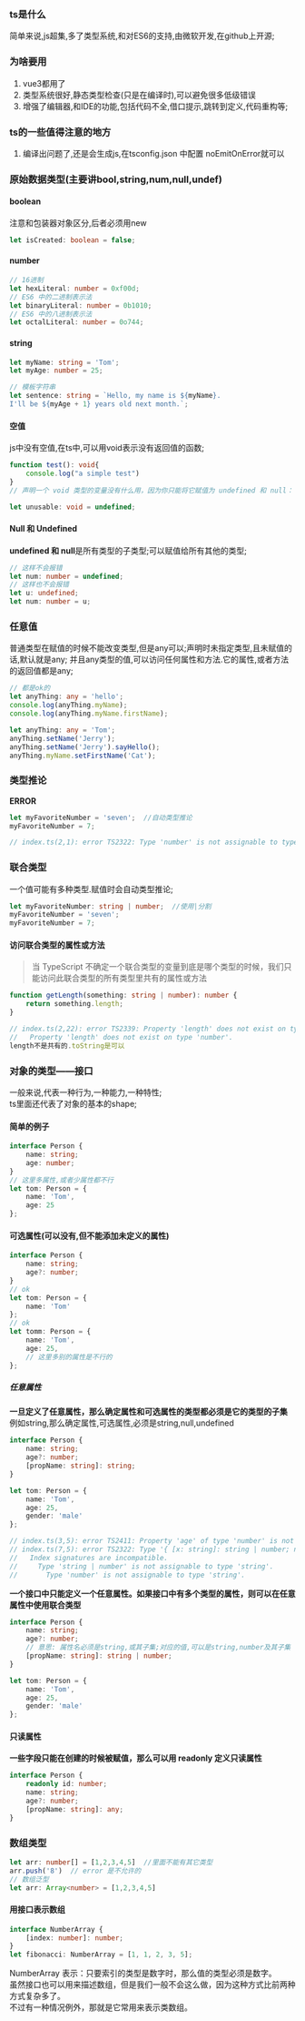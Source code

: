 ### ts是什么
简单来说,js超集,多了类型系统,和对ES6的支持,由微软开发,在github上开源;  
### 为啥要用
1. vue3都用了  
2. 类型系统很好,静态类型检查(只是在编译时),可以避免很多低级错误  
3. 增强了编辑器,和IDE的功能,包括代码不全,借口提示,跳转到定义,代码重构等;  
### ts的一些值得注意的地方
1. 编译出问题了,还是会生成js,在tsconfig.json 中配置 noEmitOnError就可以  


### 原始数据类型(主要讲bool,string,num,null,undef)
#### boolean
注意和包装器对象区分,后者必须用new  
```ts
let isCreated: boolean = false;
```
#### number
```ts
// 16进制
let hexLiteral: number = 0xf00d;
// ES6 中的二进制表示法
let binaryLiteral: number = 0b1010;
// ES6 中的八进制表示法
let octalLiteral: number = 0o744;
```
#### string
```ts
let myName: string = 'Tom';
let myAge: number = 25;

// 模板字符串
let sentence: string = `Hello, my name is ${myName}.
I'll be ${myAge + 1} years old next month.`;
```


#### 空值
js中没有空值,在ts中,可以用void表示没有返回值的函数;
```ts
function test(): void{
    console.log("a simple test")
}
// 声明一个 void 类型的变量没有什么用，因为你只能将它赋值为 undefined 和 null：

let unusable: void = undefined;
```
#### Null 和 Undefined
**undefined 和 null**是所有类型的子类型;可以赋值给所有其他的类型;
```ts
// 这样不会报错
let num: number = undefined;
// 这样也不会报错
let u: undefined;
let num: number = u;
```

### 任意值
普通类型在赋值的时候不能改变类型,但是any可以;声明时未指定类型,且未赋值的话,默认就是any;
并且any类型的值,可以访问任何属性和方法.它的属性,或者方法的返回值都是any;
```ts
// 都是ok的
let anyThing: any = 'hello';
console.log(anyThing.myName);
console.log(anyThing.myName.firstName);

let anyThing: any = 'Tom';
anyThing.setName('Jerry');
anyThing.setName('Jerry').sayHello();
anyThing.myName.setFirstName('Cat');
```
### 类型推论
**ERROR**
```ts
let myFavoriteNumber = 'seven';  //自动类型推论
myFavoriteNumber = 7;

// index.ts(2,1): error TS2322: Type 'number' is not assignable to type 'string'.
```
### 联合类型
一个值可能有多种类型.赋值时会自动类型推论;    
```ts
let myFavoriteNumber: string | number;  //使用|分割
myFavoriteNumber = 'seven';
myFavoriteNumber = 7;
```
#### 访问联合类型的属性或方法
>当 TypeScript 不确定一个联合类型的变量到底是哪个类型的时候，我们只能访问此联合类型的所有类型里共有的属性或方法
```ts
function getLength(something: string | number): number {
    return something.length;
}

// index.ts(2,22): error TS2339: Property 'length' does not exist on type 'string | number'.
//   Property 'length' does not exist on type 'number'.
length不是共有的.toString是可以
```
### 对象的类型——接口
一般来说,代表一种行为,一种能力,一种特性;  
ts里面还代表了对象的基本的shape;
#### 简单的例子
```ts
interface Person {
    name: string;
    age: number;
}
// 这里多属性,或者少属性都不行
let tom: Person = {
    name: 'Tom',
    age: 25
};
```
#### 可选属性(可以没有,但不能添加未定义的属性)
```ts
interface Person {
    name: string;
    age?: number;
}
// ok
let tom: Person = {
    name: 'Tom'
};
// ok
let tomm: Person = {
    name: 'Tom',
    age: 25,
    // 这里多别的属性是不行的
};
```
##### 任意属性
**一旦定义了任意属性，那么确定属性和可选属性的类型都必须是它的类型的子集**
例如string,那么确定属性,可选属性,必须是string,null,undefined
```ts
interface Person {
    name: string;
    age?: number;
    [propName: string]: string;
}

let tom: Person = {
    name: 'Tom',
    age: 25,
    gender: 'male'
};

// index.ts(3,5): error TS2411: Property 'age' of type 'number' is not assignable to string index type 'string'.
// index.ts(7,5): error TS2322: Type '{ [x: string]: string | number; name: string; age: number; gender: string; }' is not assignable to type 'Person'.
//   Index signatures are incompatible.
//     Type 'string | number' is not assignable to type 'string'.
//       Type 'number' is not assignable to type 'string'.
```
**一个接口中只能定义一个任意属性。如果接口中有多个类型的属性，则可以在任意属性中使用联合类型**
```ts
interface Person {
    name: string;
    age?: number;
    // 意思: 属性名必须是string,或其子集;对应的值,可以是string,number及其子集
    [propName: string]: string | number;
}

let tom: Person = {
    name: 'Tom',
    age: 25,
    gender: 'male'
};
```
#### 只读属性
**一些字段只能在创建的时候被赋值，那么可以用 readonly 定义只读属性**
```ts
interface Person {
    readonly id: number;
    name: string;
    age?: number;
    [propName: string]: any;
}
```
### 数组类型
```ts
let arr: number[] = [1,2,3,4,5]  //里面不能有其它类型
arr.push('8')  // error 是不允许的
// 数组泛型
let arr: Array<number> = [1,2,3,4,5]
```
#### 用接口表示数组
```ts
interface NumberArray {
    [index: number]: number;
}
let fibonacci: NumberArray = [1, 1, 2, 3, 5];
```
NumberArray 表示：只要索引的类型是数字时，那么值的类型必须是数字。  
虽然接口也可以用来描述数组，但是我们一般不会这么做，因为这种方式比前两种方式复杂多了。  
不过有一种情况例外，那就是它常用来表示类数组。








































